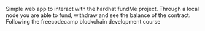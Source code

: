 Simple web app to interact with the hardhat fundMe project.
Through a local node you are able to fund, withdraw and see the balance of the contract.
Following the freecodecamp blockchain development course
